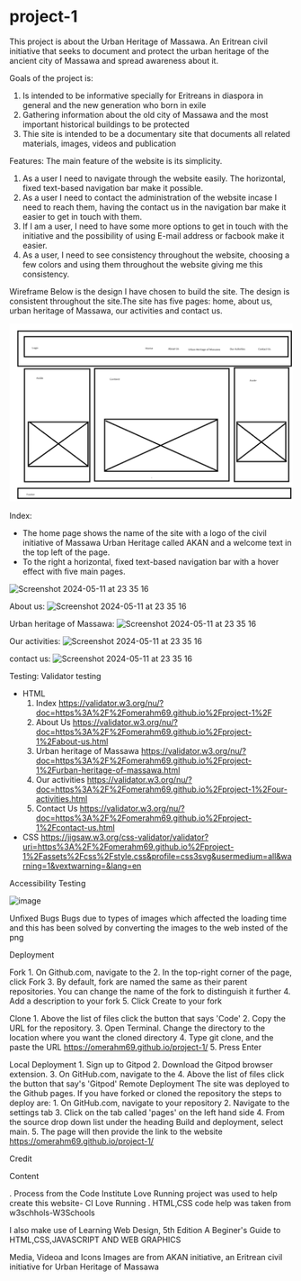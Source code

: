 # project-1
 
This project is about the Urban Heritage of Massawa. An Eritrean civil initiative that seeks to document and protect the urban heritage of the ancient city of Massawa and spread awareness about it. 

Goals of the project is:
1. Is intended to be informative specially for Eritreans in diaspora in general and the new generation who born in exile
2. Gathering information about the old city of Massawa and the most important historical buildings to be protected 
3. Thie site is intended to be a documentary site that documents all related materials, images, videos and publication

Features:
The main feature of the website is its simplicity. 
1. As a user I need to navigate through the website easily. The horizontal, fixed text-based navigation bar make it possible.
2. As a user I need to contact the administration of the website incase I need to reach them, having the contact us in the navigation bar make it easier to get in touch with them.
3. If I am a user, I need to have some more options to get in touch with the initiative and the possibility of using E-mail address or facbook make it easier.
4. As a user, I need to see consistency throughout the website, choosing a few colors and using them throughout the website giving me this consistency.

Wireframe
Below is the design I have chosen to build the site. The design is consistent throughout the site.The site has five pages: home, about us, urban heritage of Massawa, our activities and contact us.

![Screenshot 2024-05-11 at 23 35 16](./assets/readme/Webdesign.png)

Index:
- The home page shows the name of the site with a logo of the civil initiative of Massawa Urban Heritage called AKAN and a welcome text in the top left of the page.
- To the right a horizontal, fixed text-based navigation bar with a hover effect with five main pages.

![Screenshot 2024-05-11 at 23 35 16](./assets/readme/Skärmbild%202024-05-12%20092153_index.png)

About us:
![Screenshot 2024-05-11 at 23 35 16](./assets/readme/Skärmbild%202024-05-12%20092427_about.png)

Urban heritage of Massawa:
![Screenshot 2024-05-11 at 23 35 16](./assets/readme/Skärmbild%202024-05-12%20092636-urban.png)

Our activities:
![Screenshot 2024-05-11 at 23 35 16](./assets/readme/Skärmbild%202024-05-12%20092848_ouractivities.png)

contact us:
![Screenshot 2024-05-11 at 23 35 16](./assets/readme/Skärmbild%202024-05-12%20093003_contact.png)

Testing:
Validator testing
- HTML
    1. Index
     https://validator.w3.org/nu/?doc=https%3A%2F%2Fomerahm69.github.io%2Fproject-1%2F
    2. About Us
    https://validator.w3.org/nu/?doc=https%3A%2F%2Fomerahm69.github.io%2Fproject-1%2Fabout-us.html
    3. Urban heritage of Massawa
    https://validator.w3.org/nu/?doc=https%3A%2F%2Fomerahm69.github.io%2Fproject-1%2Furban-heritage-of-massawa.html
    4. Our activities
    https://validator.w3.org/nu/?doc=https%3A%2F%2Fomerahm69.github.io%2Fproject-1%2Four-activities.html
    5. Contact Us
    https://validator.w3.org/nu/?doc=https%3A%2F%2Fomerahm69.github.io%2Fproject-1%2Fcontact-us.html
- CSS
 https://jigsaw.w3.org/css-validator/validator?uri=https%3A%2F%2Fomerahm69.github.io%2Fproject-1%2Fassets%2Fcss%2Fstyle.css&profile=css3svg&usermedium=all&warning=1&vextwarning=&lang=en
    
Accessibility Testing

![image](https://github.com/omerahm69/project-1/assets/153000625/ba33987a-fe57-4f9e-8fff-eaf7c51c85bd)


Unfixed Bugs
Bugs due to types of images which affected the loading time and this has been solved by converting the images to the web insted of the png

Deployment

Fork
    1. On Github.com, navigate to the 
    2. In the top-right corner of the page, click Fork
    3. By default, fork are named the same as their parent  repositories. You can change the name of the fork to distinguish it further
    4. Add a description to your fork
    5. Click Create to your fork

Clone
    1. Above the list of files click the button that says 'Code'
    2. Copy the URL for the repository.
    3. Open Terminal. Change the directory to the location where you want the cloned directory
    4. Type git clone, and the paste the URL https://omerahm69.github.io/project-1/
    5. Press Enter

Local Deployment
    1. Sign up to Gitpod
    2. Download the Gitpod browser extension.
    3. On GitHub.com, navigate to the
    4. Above the list of files click the button that say's 'Gitpod'
Remote Deployment
    The site was deployed to the Github pages. If you have forked or cloned the repository the steps to deploy are:
    1. On GitHub.com, navigate to your repository 
    2. Navigate to the settings tab
    3. Click on the tab called 'pages' on the left hand side
    4. From the source drop down list under the heading Build and deployment, select main.
    5. The page will then provide the link to the website https://omerahm69.github.io/project-1/
    
Credit

Content 

   .  Process from the Code Institute Love Running project was used to help create this website- CI Love Running
   . HTML,CSS code help was taken from w3schhols-W3Schools

  I also make use of Learning Web Design, 5th Edition
  A Beginer's Guide to HTML,CSS,JAVASCRIPT AND WEB GRAPHICS

  
   Media, Videoa and Icons
   Images are from AKAN initiative, an Eritrean civil initiative for Urban Heritage of Massawa

 
